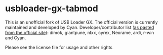 # usbloader-gx-tabmod
This is an unofficial fork of USB Loader GX.  The official version is currently maintained and developed by Cyan.
Developer/contributor list (<a href="https://code.google.com/p/usbloader-gui/">as pasted from the official site</a>): dimok, giantpune, nIxx, cyrex, Neorame, ardi, r-win and Cyan.

Please see the license file for usage and other rights.

